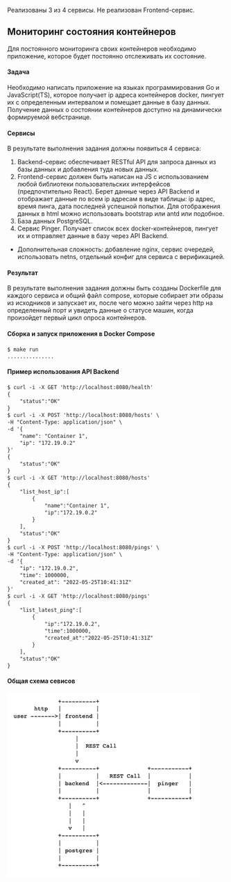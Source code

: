 Реализованы 3 из 4 сервисы. Не реализован Frontend-сервис.

## Мониторинг состояния контейнеров
Для постоянного мониторинга своих контейнеров необходимо приложение, которое будет
постоянно отслеживать их состояние.

#### Задача
Необходимо написать приложение на языках программирования Go и JavaScript(TS), которое
получает ip адреса контейнеров docker, пингует их с определенным интервалом и помещает
данные в базу данных. Получение данных о состоянии контейнеров доступно на динамически
формируемой веб­странице.

#### Сервисы
В результате выполнения задания должны появиться 4 сервиса:
1. Backend-сервис обеспечивает RESTful API для запроса данных из базы данных и добавления туда
	новых данных.
2. Frontend-сервис должен быть написан на JS с использованием любой библиотеки
	пользовательских интерфейсов (предпочтительно React). Берет данные через API
	Backend и отображает данные по всем ip адресам в виде таблицы: ip адрес, время
	пинга, дата последней успешной попытки. Для отображения данных в html можно
	использовать bootstrap или antd или подобное.
3. База данных PostgreSQL.
4. Сервис Pinger. Получает список всех docker-контейнеров, пингует их и отправляет
	данные в базу через API Backend.
* Дополнительная сложность: добавление nginx, сервис очередей, использовать netns,
	отдельный конфиг для сервиса с верификацией.

#### Результат
В результате выполнения задания должны быть созданы Dockerfile для каждого сервиса и
общий файл compose, которые собирает эти образы из исходников и запускает их, после
чего можно зайти через http на определенный порт и увидеть данные о статусе машин,
когда произойдет первый цикл опроса контейнеров.

#### Сборка и запуск приложения в Docker Compose
```shell script
$ make run
...............
```

#### Пример использования API Backend
```shell script
$ curl -i -X GET 'http://localhost:8080/health'
{
	"status":"OK"
}
$ curl -i -X POST 'http://localhost:8080/hosts' \
-H "Content-Type: application/json" \
-d '{
	"name": "Container 1",
	"ip": "172.19.0.2"
}'
{
	"status":"OK"
}
$ curl -i -X GET 'http://localhost:8080/hosts'
{
	"list_host_ip":[
		{
			"name":"Container 1",
			"ip":"172.19.0.2"
		}
	],
	"status":"OK"
}
$ curl -i -X POST 'http://localhost:8080/pings' \
-H "Content-Type: application/json" \
-d '{
	"ip": "172.19.0.2",
	"time": 1000000,
	"created_at": "2022-05-25T10:41:31Z"
}'
$ curl -i -X GET 'http://localhost:8080/pings'
{
	"list_latest_ping":[
		{
			"ip":"172.19.0.2",
			"time":1000000,
			"created_at":"2022-05-25T10:41:31Z"
		}
	],
	"status":"OK"
}
```

#### Общая схема севисов
![scheme](./img/general-scheme-of-services.png)

